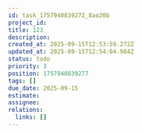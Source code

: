 ```yaml
---
id: task_1757940839272_8ao20b
project_id: 
title: 123
description: 
created_at: 2025-09-15T12:53:59.272Z
updated_at: 2025-09-15T12:54:04.984Z
status: todo
priority: 3
position: 1757940839277
tags: []
due_date: 2025-09-15
estimate: 
assignee: 
relations:
  links: []
---
```




